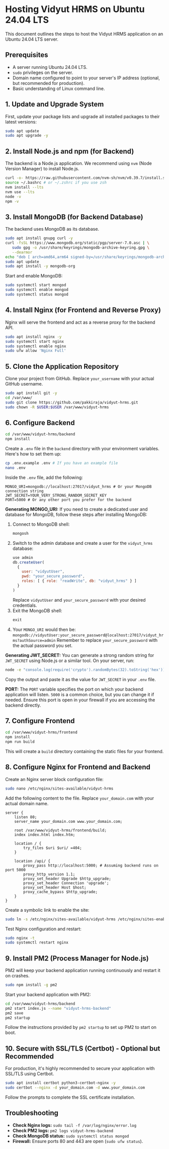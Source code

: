 # Hosting Vidyut HRMS on Ubuntu 24.04 LTS

This document outlines the steps to host the Vidyut HRMS application on an Ubuntu 24.04 LTS server.

## Prerequisites

*   A server running Ubuntu 24.04 LTS.
*   `sudo` privileges on the server.
*   Domain name configured to point to your server's IP address (optional, but recommended for production).
*   Basic understanding of Linux command line.

## 1. Update and Upgrade System

First, update your package lists and upgrade all installed packages to their latest versions:

```bash
sudo apt update
sudo apt upgrade -y
```

## 2. Install Node.js and npm (for Backend)

The backend is a Node.js application. We recommend using `nvm` (Node Version Manager) to install Node.js.

```bash
curl -o- https://raw.githubusercontent.com/nvm-sh/nvm/v0.39.7/install.sh | bash
source ~/.bashrc # or ~/.zshrc if you use zsh
nvm install --lts
nvm use --lts
node -v
npm -v
```

## 3. Install MongoDB (for Backend Database)

The backend uses MongoDB as its database.

```bash
sudo apt install gnupg curl -y
curl -fsSL https://www.mongodb.org/static/pgp/server-7.0.asc | \
   sudo gpg -o /usr/share/keyrings/mongodb-archive-keyring.gpg \
   --dearmor
echo "deb [ arch=amd64,arm64 signed-by=/usr/share/keyrings/mongodb-archive-keyring.gpg ] https://repo.mongodb.org/apt/ubuntu jammy/mongodb-org/7.0 multiverse" | sudo tee /etc/apt/sources.list.d/mongodb-org-7.0.list
sudo apt update
sudo apt install -y mongodb-org
```

Start and enable MongoDB:

```bash
sudo systemctl start mongod
sudo systemctl enable mongod
sudo systemctl status mongod
```

## 4. Install Nginx (for Frontend and Reverse Proxy)

Nginx will serve the frontend and act as a reverse proxy for the backend API.

```bash
sudo apt install nginx -y
sudo systemctl start nginx
sudo systemctl enable nginx
sudo ufw allow 'Nginx Full'
```

## 5. Clone the Application Repository

Clone your project from GitHub. Replace `your_username` with your actual GitHub username.

```bash
sudo apt install git -y
cd /var/www/
sudo git clone https://github.com/pakkiraja/vidyut-hrms.git
sudo chown -R $USER:$USER /var/www/vidyut-hrms
```

## 6. Configure Backend

```bash
cd /var/www/vidyut-hrms/backend
npm install
```

Create a `.env` file in the `backend` directory with your environment variables. Here's how to set them up:

```bash
cp .env.example .env # If you have an example file
nano .env
```

Inside the `.env` file, add the following:

```
MONGO_URI=mongodb://localhost:27017/vidyut_hrms # Or your MongoDB connection string
JWT_SECRET=YOUR_VERY_STRONG_RANDOM_SECRET_KEY
PORT=5000 # Or any other port you prefer for the backend
```

**Generating MONGO_URI:**
If you need to create a dedicated user and database for MongoDB, follow these steps after installing MongoDB:

1.  Connect to MongoDB shell:
    ```bash
    mongosh
    ```
2.  Switch to the admin database and create a user for the `vidyut_hrms` database:
    ```javascript
    use admin
    db.createUser(
      {
        user: "vidyutUser",
        pwd: "your_secure_password",
        roles: [ { role: "readWrite", db: "vidyut_hrms" } ]
      }
    )
    ```
    Replace `vidyutUser` and `your_secure_password` with your desired credentials.
3.  Exit the MongoDB shell:
    ```javascript
    exit
    ```
4.  Your `MONGO_URI` would then be: `mongodb://vidyutUser:your_secure_password@localhost:27017/vidyut_hrms?authSource=admin`
    Remember to replace `your_secure_password` with the actual password you set.

**Generating JWT_SECRET:**
You can generate a strong random string for `JWT_SECRET` using Node.js or a similar tool.
On your server, run:

```bash
node -e "console.log(require('crypto').randomBytes(32).toString('hex'))"
```
Copy the output and paste it as the value for `JWT_SECRET` in your `.env` file.

**PORT:**
The `PORT` variable specifies the port on which your backend application will listen. `5000` is a common choice, but you can change it if needed. Ensure this port is open in your firewall if you are accessing the backend directly.

## 7. Configure Frontend

```bash
cd /var/www/vidyut-hrms/frontend
npm install
npm run build
```

This will create a `build` directory containing the static files for your frontend.

## 8. Configure Nginx for Frontend and Backend

Create an Nginx server block configuration file:

```bash
sudo nano /etc/nginx/sites-available/vidyut-hrms
```

Add the following content to the file. Replace `your_domain.com` with your actual domain name.

```nginx
server {
    listen 80;
    server_name your_domain.com www.your_domain.com;

    root /var/www/vidyut-hrms/frontend/build;
    index index.html index.htm;

    location / {
        try_files $uri $uri/ =404;
    }

    location /api/ {
        proxy_pass http://localhost:5000; # Assuming backend runs on port 5000
        proxy_http_version 1.1;
        proxy_set_header Upgrade $http_upgrade;
        proxy_set_header Connection 'upgrade';
        proxy_set_header Host $host;
        proxy_cache_bypass $http_upgrade;
    }
}
```

Create a symbolic link to enable the site:

```bash
sudo ln -s /etc/nginx/sites-available/vidyut-hrms /etc/nginx/sites-enabled/
```

Test Nginx configuration and restart:

```bash
sudo nginx -t
sudo systemctl restart nginx
```

## 9. Install PM2 (Process Manager for Node.js)

PM2 will keep your backend application running continuously and restart it on crashes.

```bash
sudo npm install -g pm2
```

Start your backend application with PM2:

```bash
cd /var/www/vidyut-hrms/backend
pm2 start index.js --name "vidyut-hrms-backend"
pm2 save
pm2 startup
```

Follow the instructions provided by `pm2 startup` to set up PM2 to start on boot.

## 10. Secure with SSL/TLS (Certbot) - Optional but Recommended

For production, it's highly recommended to secure your application with SSL/TLS using Certbot.

```bash
sudo apt install certbot python3-certbot-nginx -y
sudo certbot --nginx -d your_domain.com -d www.your_domain.com
```

Follow the prompts to complete the SSL certificate installation.

## Troubleshooting

*   **Check Nginx logs:** `sudo tail -f /var/log/nginx/error.log`
*   **Check PM2 logs:** `pm2 logs vidyut-hrms-backend`
*   **Check MongoDB status:** `sudo systemctl status mongod`
*   **Firewall:** Ensure ports 80 and 443 are open (`sudo ufw status`).